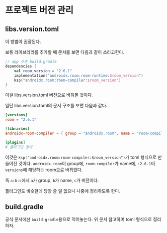 # 프로젝트 버전 관리
## libs.version.toml
이 방법이 권장된다.

보통 라이브러리를 추가할 때 문서를 보면 다음과 같이 쓰라고한다.
```kotlin
// app 수준 build.gradle
dependencies {
    val room_version = "2.6.1"
    implementation("androidx.room:room-runtime:$room_version")
    ksp("androidx.room:room-compiler:$room_version")
}
```

이걸 libs.version.toml 버전으로 바꿔볼 것이다.

일단 libs.version.toml의 문서 구조를 보면 다음과 같다.

```toml
[versions]
room = "2.6.1"

[libraries]
androidx-room-compiler = { group = "androidx.room", name = "room-compiler", version.ref = "room" }

[plugins]
# 플러그인 정의
```

이것은 `ksp("androidx.room:room-compiler:$room_version")`가 toml 형식으로 만들어진 것이다. `androidx.room`이 group에, `room-compiler`가 name에, `:2.6.1`이 `versions`에 해당하는 room으로 바뀌었다.

즉 `a:b:c`에서 `a`가 group, `b`가 name, `c`가 버전이다.

플러그인도 비슷한데 당장 쓸 일 없으니 나중에 정리하도록 한다.

## build.gradle
공식 문서에선 `build.gradle`용으로 적어놓는다. 위 문서 참고하여 toml 형식으로 정리하자.
